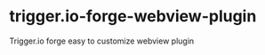 trigger.io-forge-webview-plugin
===============================

Trigger.io forge easy to customize webview plugin